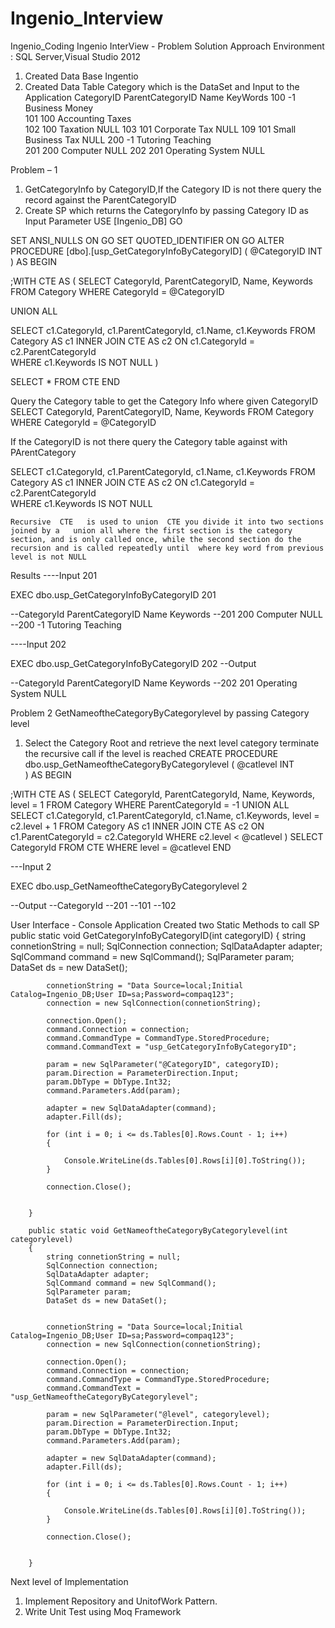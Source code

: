 # Ingenio_Interview
Ingenio_Coding
 Ingenio InterView      -   Problem Solution Approach
Environment : SQL Server,Visual Studio 2012
1)	Created  Data Base  Ingentio
2)	Created Data Table Category   which is the DataSet  and Input to the Application
CategoryID	ParentCategoryID	Name	KeyWords
100	-1	Business                                          	Money     
101	100	Accounting                                        	Taxes     
102	100	Taxation                                          	NULL
103	101	Corporate Tax                                     	NULL
109	101	Small Business Tax                               NULL
200	-1	Tutoring                                          	Teaching  
201	200	Computer                                          	NULL
202	201	Operating System                                 NULL

Problem – 1
1)	GetCategoryInfo  by   CategoryID,If the Category ID is not there  query the record against the  ParentCategoryID
2)	Create SP  which returns the CategoryInfo by passing Category ID as Input Parameter
 USE [Ingenio_DB]
GO

SET ANSI_NULLS ON
GO
SET QUOTED_IDENTIFIER ON
GO
ALTER PROCEDURE [dbo].[usp_GetCategoryInfoByCategoryID]
(
@CategoryID INT  
)
AS BEGIN



;WITH CTE AS (
   SELECT CategoryId, ParentCategoryID, Name, Keywords
   FROM Category
   WHERE CategoryId = @CategoryID

   UNION ALL

   SELECT c1.CategoryId, c1.ParentCategoryId, c1.Name, c1.Keywords
   FROM Category AS c1
   INNER JOIN CTE AS c2 ON c1.CategoryId = c2.ParentCategoryId  
   WHERE c1.Keywords IS NOT NULL 
)

SELECT *
FROM CTE
END


Query the Category table  to get the  Category Info where   given CategoryID
  SELECT CategoryId, ParentCategoryID, Name, Keywords
   FROM Category
   WHERE CategoryId = @CategoryID
    


If the CategoryID is not there query the Category table  against with PArentCategory 

SELECT c1.CategoryId, c1.ParentCategoryId, c1.Name, c1.Keywords
   FROM Category AS c1
   INNER JOIN CTE AS c2 ON c1.CategoryId = c2.ParentCategoryId  
   WHERE c1.Keywords IS NOT NULL 



    Recursive  CTE   is used to union  CTE you divide it into two sections joined by a   union all where the first section is the category section, and is only called once, while the second section do the recursion and is called repeatedly until  where key word from previous level is not NULL
 Results 
----Input  201

EXEC  dbo.usp_GetCategoryInfoByCategoryID 201


--CategoryId	ParentCategoryID	Name	Keywords
--201	200	Computer                                          	NULL
--200	-1	Tutoring                                          	Teaching  


----Input  202

EXEC  dbo.usp_GetCategoryInfoByCategoryID 202
--Output


--CategoryId	ParentCategoryID	Name	Keywords
--202	201	Operating System                                  	NULL





Problem 2
GetNameoftheCategoryByCategorylevel  by passing Category level  
1)	Select the Category Root and  retrieve the next level category   terminate  the recursive call  if   the level is reached
CREATE PROCEDURE dbo.usp_GetNameoftheCategoryByCategorylevel
(
@catlevel INT  
)
AS BEGIN


;WITH CTE AS ( 
   SELECT CategoryId, ParentCategoryId, Name, Keywords, level = 1
   FROM Category
   WHERE ParentCategoryId = -1
   UNION ALL   
   SELECT c1.CategoryId, c1.ParentCategoryId, 
          c1.Name, c1.Keywords, level = c2.level + 1
   FROM Category AS c1
   INNER JOIN CTE AS c2 ON c1.ParentCategoryId   = c2.CategoryId
   WHERE c2.level < @catlevel 
)
SELECT CategoryId
FROM CTE
WHERE level = @catlevel
END

---Input 2

EXEC dbo.usp_GetNameoftheCategoryByCategorylevel 2

--Output
--CategoryId
--201
--101
--102


 User Interface  - Console Application 
 Created two Static  Methods  to call  SP
   public static void GetCategoryInfoByCategoryID(int categoryID)
        {
            string connetionString = null;
            SqlConnection connection;
            SqlDataAdapter adapter;
            SqlCommand command = new SqlCommand();
            SqlParameter param;
            DataSet ds = new DataSet();


            connetionString = "Data Source=local;Initial Catalog=Ingenio_DB;User ID=sa;Password=compaq123";
            connection = new SqlConnection(connetionString);

            connection.Open();
            command.Connection = connection;
            command.CommandType = CommandType.StoredProcedure;
            command.CommandText = "usp_GetCategoryInfoByCategoryID";

            param = new SqlParameter("@CategoryID", categoryID);
            param.Direction = ParameterDirection.Input;
            param.DbType = DbType.Int32;
            command.Parameters.Add(param);

            adapter = new SqlDataAdapter(command);
            adapter.Fill(ds);

            for (int i = 0; i <= ds.Tables[0].Rows.Count - 1; i++)
            {
               
                Console.WriteLine(ds.Tables[0].Rows[i][0].ToString());
            }

            connection.Close();


        }
        
        public static void GetNameoftheCategoryByCategorylevel(int categorylevel)
        {
            string connetionString = null;
            SqlConnection connection;
            SqlDataAdapter adapter;
            SqlCommand command = new SqlCommand();
            SqlParameter param;
            DataSet ds = new DataSet();


            connetionString = "Data Source=local;Initial Catalog=Ingenio_DB;User ID=sa;Password=compaq123";
            connection = new SqlConnection(connetionString);

            connection.Open();
            command.Connection = connection;
            command.CommandType = CommandType.StoredProcedure;
            command.CommandText = "usp_GetNameoftheCategoryByCategorylevel";

            param = new SqlParameter("@level", categorylevel);
            param.Direction = ParameterDirection.Input;
            param.DbType = DbType.Int32;
            command.Parameters.Add(param);

            adapter = new SqlDataAdapter(command);
            adapter.Fill(ds);

            for (int i = 0; i <= ds.Tables[0].Rows.Count - 1; i++)
            {

                Console.WriteLine(ds.Tables[0].Rows[i][0].ToString());
            }

            connection.Close();


        }


Next level of Implementation
1)	Implement Repository and UnitofWork Pattern.
2)	Write Unit Test using Moq  Framework

